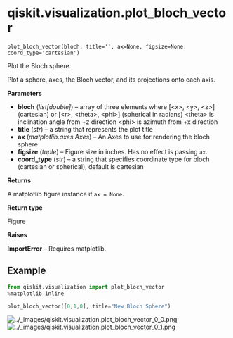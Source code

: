 <span id="qiskit-visualization-plot-bloch-vector" />

# qiskit.visualization.plot\_bloch\_vector



`plot_bloch_vector(bloch, title='', ax=None, figsize=None, coord_type='cartesian')`

Plot the Bloch sphere.

Plot a sphere, axes, the Bloch vector, and its projections onto each axis.

**Parameters**

*   **bloch** (*list\[double]*) – array of three elements where \[\<x>, \<y>, \<z>] (cartesian) or \[\<r>, \<theta>, \<phi>] (spherical in radians) \<theta> is inclination angle from +z direction \<phi> is azimuth from +x direction
*   **title** (*str*) – a string that represents the plot title
*   **ax** (*matplotlib.axes.Axes*) – An Axes to use for rendering the bloch sphere
*   **figsize** (*tuple*) – Figure size in inches. Has no effect is passing `ax`.
*   **coord\_type** (*str*) – a string that specifies coordinate type for bloch (cartesian or spherical), default is cartesian

**Returns**

A matplotlib figure instance if `ax = None`.

**Return type**

Figure

**Raises**

**ImportError** – Requires matplotlib.

## Example

```python
from qiskit.visualization import plot_bloch_vector
%matplotlib inline

plot_bloch_vector([0,1,0], title="New Bloch Sphere")
```

![../\_images/qiskit.visualization.plot\_bloch\_vector\_0\_0.png](/images/api/qiskit/0.24/qiskit.visualization.plot_bloch_vector_0_0.png) ![../\_images/qiskit.visualization.plot\_bloch\_vector\_0\_1.png](/images/api/qiskit/0.24/qiskit.visualization.plot_bloch_vector_0_1.png)

